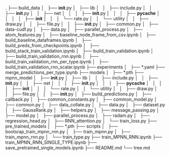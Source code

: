 .
├── build_data
│   ├── __init__.py
│   ├── lib
│   │   ├── include.py
│   │   ├── __init__.py
│   │   ├── net
│   │   │   ├── __init__.py
│   │   │   ├── __pycache__
│   │   │   │   ├── __init__
│   │   │   └── rate.py
│   │   └── utility
│   │       ├── draw.py
│   │       ├── file.py
│   │       ├── __init__.py
│   ├── common.py
│   ├── data-cudf.py
│   ├── data.py
│   ├── parallel_process.py
│   ├── atom_features.py
│   ├── baseline_node_frame_from_csv.ipynb
│   ├── build_baseline_dataframes.ipynb
│   ├── build_preds_from_checkpoints.ipynb
│   ├── build_stack_train_validation.ipynb
│   ├── build_train_validation.ipynb
│   ├── build_train_validation_rnn.ipynb
│   ├── build_train_validation_rnn_per_type.ipynb
│   ├── build_train_validation_rnn_scalar.ipynb
├── experiments
│   ├── \*.yaml
├── merge_predictions_per_type.ipynb
├── models
│   ├── \*.pth
├── mpnn_model
│   ├── __init__.py
│   ├── lib
│   │   ├── include.py
│   │   ├── __init__.py
│   │   ├── net
│   │   │   ├── __init__.py
│   │   │   ├── __pycache__
│   │   │   │   ├── __init__
│   │   │   └── rate.py
│   │   └── utility
│   │       ├── draw.py
│   │       ├── file.py
│   │       ├── __init__.py
│   ├── build_predictions.py
│   ├── callback.py
│   ├── common_constants.py
│   ├── common_model.py
│   ├── common.py
│   ├── data_collate.py
│   ├── data.py
│   ├── dataset.py
│   ├── GaussRank.py
│   ├── helpers.py
│   ├── message_passing.py
│   ├── model.py
│   ├── parallel_process.py
│   ├── radam.py
│   ├── regression_head.py
│   ├── RNN_attention.py
│   └── train_loss.py
├── pre_trained_models
│   ├── \*.pth
├── scripts
│   ├── bootsrap_train_mpnn_rnn.py
│   ├── train_mpnn.py
│   ├── train_mpnn_rnn.py
│   └── train_type.py
├── train_MPNN_RNN.ipynb
├── train_MPNN_RNN_SINGLE_TYPE.ipynb
├── save_pretrained_single_models.ipynb
├── README.md
└── tree.md